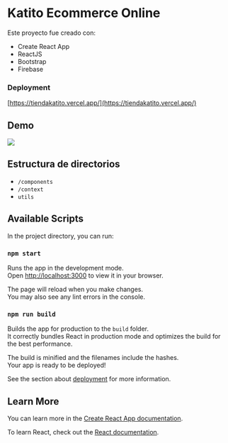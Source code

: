 # Katito Ecommerce Online

Este proyecto fue creado con:
- Create React App
- ReactJS
- Bootstrap
- Firebase


### Deployment

[https://tiendakatito.vercel.app/](https://tiendakatito.vercel.app/)


## Demo
![](https://firebasestorage.googleapis.com/v0/b/katito-ecommerce.appspot.com/o/navegacion.gif?alt=media&token=48944a3f-243c-47a0-a932-158386d37c6c)
## Estructura de directorios
- `/components`
- `/context`
- `utils`
## Available Scripts

In the project directory, you can run:

### `npm start`

Runs the app in the development mode.\
Open [http://localhost:3000](http://localhost:3000) to view it in your browser.

The page will reload when you make changes.\
You may also see any lint errors in the console.

### `npm run build`

Builds the app for production to the `build` folder.\
It correctly bundles React in production mode and optimizes the build for the best performance.

The build is minified and the filenames include the hashes.\
Your app is ready to be deployed!

See the section about [deployment](https://facebook.github.io/create-react-app/docs/deployment) for more information.

## Learn More

You can learn more in the [Create React App documentation](https://facebook.github.io/create-react-app/docs/getting-started).

To learn React, check out the [React documentation](https://reactjs.org/).